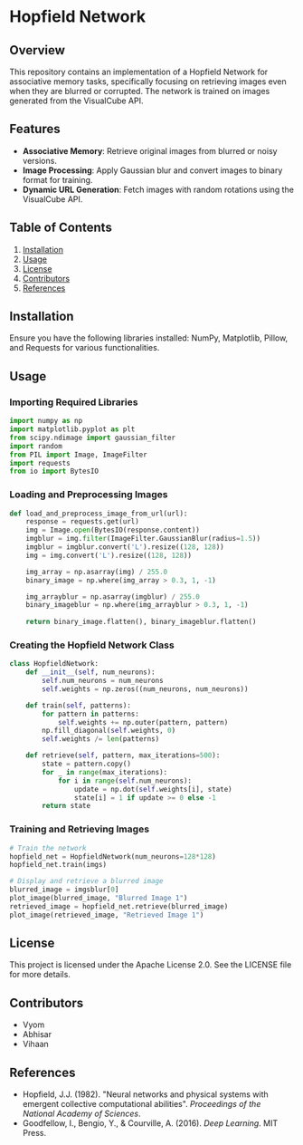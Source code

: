 # Hopfield Network

## Overview

This repository contains an implementation of a Hopfield Network for associative memory tasks, specifically focusing on retrieving images even when they are blurred or corrupted. The network is trained on images generated from the VisualCube API.

## Features

- **Associative Memory**: Retrieve original images from blurred or noisy versions.
- **Image Processing**: Apply Gaussian blur and convert images to binary format for training.
- **Dynamic URL Generation**: Fetch images with random rotations using the VisualCube API.

## Table of Contents

1. [Installation](#installation)
2. [Usage](#usage)
3. [License](#license)
4. [Contributors](#contributors)
5. [References](#references)


## Installation

Ensure you have the following libraries installed: NumPy, Matplotlib, Pillow, and Requests for various functionalities.

## Usage

### Importing Required Libraries

```python
import numpy as np
import matplotlib.pyplot as plt
from scipy.ndimage import gaussian_filter
import random
from PIL import Image, ImageFilter
import requests
from io import BytesIO
```

### Loading and Preprocessing Images

```python
def load_and_preprocess_image_from_url(url):
    response = requests.get(url)
    img = Image.open(BytesIO(response.content))
    imgblur = img.filter(ImageFilter.GaussianBlur(radius=1.5))
    imgblur = imgblur.convert('L').resize((128, 128))
    img = img.convert('L').resize((128, 128))

    img_array = np.asarray(img) / 255.0
    binary_image = np.where(img_array > 0.3, 1, -1)

    img_arrayblur = np.asarray(imgblur) / 255.0
    binary_imageblur = np.where(img_arrayblur > 0.3, 1, -1)
    
    return binary_image.flatten(), binary_imageblur.flatten()
```

### Creating the Hopfield Network Class

```python
class HopfieldNetwork:
    def __init__(self, num_neurons):
        self.num_neurons = num_neurons
        self.weights = np.zeros((num_neurons, num_neurons))

    def train(self, patterns):
        for pattern in patterns:
            self.weights += np.outer(pattern, pattern)
        np.fill_diagonal(self.weights, 0)
        self.weights /= len(patterns)

    def retrieve(self, pattern, max_iterations=500):
        state = pattern.copy()
        for _ in range(max_iterations):
            for i in range(self.num_neurons):
                update = np.dot(self.weights[i], state)
                state[i] = 1 if update >= 0 else -1
        return state
```

### Training and Retrieving Images

```python
# Train the network
hopfield_net = HopfieldNetwork(num_neurons=128*128)
hopfield_net.train(imgs)

# Display and retrieve a blurred image
blurred_image = imgsblur[0]
plot_image(blurred_image, "Blurred Image 1")
retrieved_image = hopfield_net.retrieve(blurred_image)
plot_image(retrieved_image, "Retrieved Image 1")
```

## License

This project is licensed under the Apache License 2.0. See the LICENSE file for more details.

## Contributors

- Vyom
- Abhisar
- Vihaan

## References

- Hopfield, J.J. (1982). "Neural networks and physical systems with emergent collective computational abilities". *Proceedings of the National Academy of Sciences*.
- Goodfellow, I., Bengio, Y., & Courville, A. (2016). *Deep Learning*. MIT Press.

